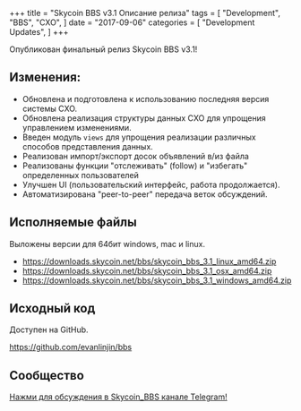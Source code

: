 +++
title = "Skycoin BBS v3.1 Описание релиза"
tags = [
    "Development",
    "BBS",
    "CXO",
]
date = "2017-09-06"
categories = [
    "Development Updates",
]
+++

Опубликован финальный релиз Skycoin BBS v3.1!

## Изменения:

- Обновлена и подготовлена к использованию последняя версия системы CXO.
- Обновлена реализация структуры данных CXO для упрощения управлением изменениями.
- Введен модуль `views` для упрощения реализации различных способов представления данных.
- Реализован импорт/экспорт досок объявлений в/из файла
- Реализованы функции "отслеживать" (follow) и "избегать" определенных пользователей
- Улучшен UI (пользовательский интерфейс, работа продолжается).
- Автоматизирована "peer-to-peer" передача веток обсуждений.

## Исполняемые файлы

Выложены версии для 64бит windows, mac и linux.

- https://downloads.skycoin.net/bbs/skycoin_bbs_3.1_linux_amd64.zip
- https://downloads.skycoin.net/bbs/skycoin_bbs_3.1_osx_amd64.zip
- https://downloads.skycoin.net/bbs/skycoin_bbs_3.1_windows_amd64.zip

## Исходный код

Доступен на GitHub.

https://github.com/evanlinjin/bbs

## Сообщество

[Нажми для обсуждения в Skycoin_BBS канале Telegram!](https://t.me/skycoinbbs)
